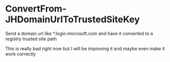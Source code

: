 # ConvertFrom-JHDomainUrlToTrustedSiteKey
Send a domain url like *.login.microsoft.com and have it converted to a registry trusted site path

This is really bad right now but I will be improving it and maybe even make it work correctly
